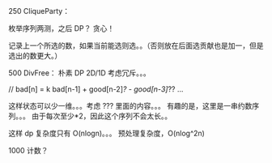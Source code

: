 250 CliqueParty： 

枚举序列两测，之后 DP？
贪心！

记录上一个所选的数，如果当前能选则选。。（否则放在后面选贡献也是加一，但是选出的数更大。）

500 DivFree：
朴素 DP 2D/1D
考虑冗斥。。。

 // bad[n] = k bad[n-1] + good[n-2]*? - good[n-3]*?? ...

这样状态可以少一维。。。考虑 ??? 里面的内容。。。
有趣的是，这里是一串约数序列。。。
由于每次至少*2，因此这个序列不会太长。。

这样 dp 复杂度只有 O(nlogn)。。。
预处理复杂度，O(nlog^2n)

1000
计数？

